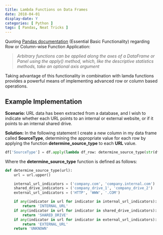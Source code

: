 ```yaml
---
title: Lambda Functions on Data Frames
date: 2018-04-01
display-date: Y
categories: [ Python ]
tags: [ Pandas, Neat Tricks ]
---
```


Quoting [Pandas documentation](https://pandas.pydata.org/pandas-docs/stable/basics.html) (Essential Basic Functionality) regarding Row or Column-wise Function Application:

> _Arbitrary functions can be applied along the axes of a DataFrame or Panel using the apply() method, which, like the descriptive statistics methods, take an optional axis argument_

Taking advantage of this functionality in combination with lamda functions provides a powerful means of implementing advanced row or column based operations.

## Example Implementation

**Scenario:** URL data has been extracted from a database, and I wish to indicate whether each URL points to an internal or external website, or if it points to an internal shared drive.

**Solution:** In the following statement I create a new column in my data frame called **SourceType**, determining the appropriate value for each row by applying the function **determine_source_type** to each **URL** value.

```python
df['SourceType'] = df.apply(lambda df_row: determine_source_type(str(df_row['URL'])), axis=1)
```

Where the **determine_source_type** function is defined as follows:

```python
def determine_source_type(url):
    url = url.upper()

    internal_url_indicators = ('company.com', 'company.internal.com')
    shared_drive_indicators = ('company_drive_1', 'company_drive_2')
    external_url_indicators = ('HTTP', 'WWW', '.COM')

    if any(indicator in url for indicator in internal_url_indicators):
        return 'INTERNAL_URL'
    if any(indicator in url for indicator in shared_drive_indicators):
        return 'SHARED_DRIVE'
    if any(indicator in url for indicator in external_url_indicators):
        return 'EXTERNAL_URL'
    return 'UNKNOWN'
```
